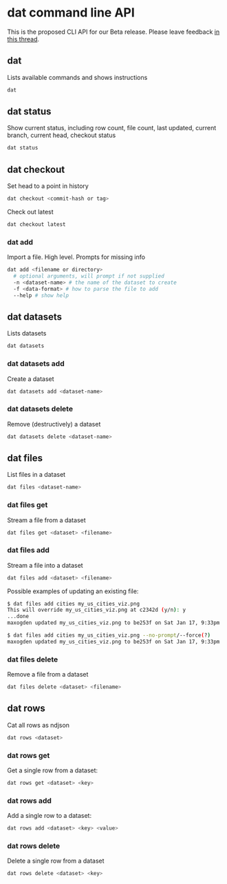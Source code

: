 # dat command line API

This is the proposed CLI API for our Beta release. Please leave feedback [in this thread](https://github.com/maxogden/dat/issues/195).

## dat

Lists available commands and shows instructions

```bash
dat
```

## dat status

Show current status, including row count, file count, last updated, current branch, current head, checkout status

```bash
dat status
```

## dat checkout

Set head to a point in history

```bash
dat checkout <commit-hash or tag>
```

Check out latest

```bash
dat checkout latest
```

### dat add

Import a file. High level. Prompts for missing info

```bash
dat add <filename or directory>
  # optional arguments, will prompt if not supplied
  -n <dataset-name> # the name of the dataset to create
  -f <data-format> # how to parse the file to add
  --help # show help
```

## dat datasets

Lists datasets

```bash
dat datasets
```

### dat datasets add

Create a dataset

```bash
dat datasets add <dataset-name> 
```

### dat datasets delete

Remove (destructively) a dataset

```bash
dat datasets delete <dataset-name> 
```

## dat files

List files in a dataset

```bash
dat files <dataset-name>
```

### dat files get

Stream a file from a dataset

```bash
dat files get <dataset> <filename>
```

### dat files add

Stream a file into a dataset

```bash
dat files add <dataset> <filename>
```

Possible examples of updating an existing file:

```bash
$ dat files add cities my_us_cities_viz.png
This will override my_us_cities_viz.png at c2342d (y/n): y
...done
maxogden updated my_us_cities_viz.png to be253f on Sat Jan 17, 9:33pm
```

```bash
$ dat files add cities my_us_cities_viz.png --no-prompt/--force(?)
maxogden updated my_us_cities_viz.png to be253f on Sat Jan 17, 9:33pm
```

### dat files delete

Remove a file from a dataset

```bash
dat files delete <dataset> <filename>
```

## dat rows

Cat all rows as ndjson

```bash
dat rows <dataset>
```

### dat rows get

Get a single row from a dataset:

```bash
dat rows get <dataset> <key>
```

### dat rows add

Add a single row to a dataset:

```bash
dat rows add <dataset> <key> <value>
```

### dat rows delete

Delete a single row from a dataset

```bash
dat rows delete <dataset> <key>
```
